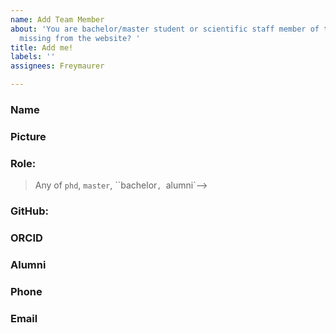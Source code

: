 ```yaml
---
name: Add Team Member
about: 'You are bachelor/master student or scientific staff member of the CSB but
  missing from the website? '
title: Add me!
labels: ''
assignees: Freymaurer

---
```


<!--Please give us some information about yourself. This information will be publicly accessible!-->


### **Name**

<!-- Any free text string-->


### **Picture**

<!--You may upload any image of you as part of this issue.-->


### **Role**:

> Any of `phd`, `master`, ``bachelor`, `alumni`-->


### **GitHub**:

<!--Your GitHub user name-->


### **ORCID**

<!--Your ORCID (typically like this: 0000-1111-2222-4242)-->


### **Alumni**

<!--Your accomplished titles with the CSB. A comma separated list in the following format <year>-<Role>. Example: `2024-bachelor, 2026-master`-->


### **Phone** 

<!--Your phone number-->


### **Email**

<!-- Your email. It might be preferable to use your university email, as this could lead to spam.-->
